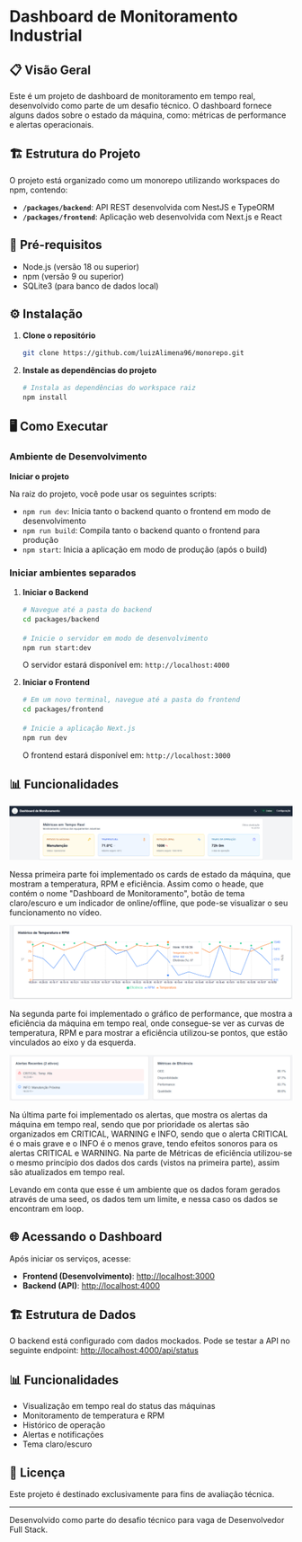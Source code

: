 # Dashboard de Monitoramento Industrial

## 📋 Visão Geral

Este é um projeto de dashboard de monitoramento em tempo real, desenvolvido como parte de um desafio técnico. O dashboard fornece alguns dados sobre o estado da máquina, como: métricas de performance e alertas operacionais.

## 🏗️ Estrutura do Projeto

O projeto está organizado como um monorepo utilizando workspaces do npm, contendo:

- **`/packages/backend`**: API REST desenvolvida com NestJS e TypeORM
- **`/packages/frontend`**: Aplicação web desenvolvida com Next.js e React

## 🚀 Pré-requisitos

- Node.js (versão 18 ou superior)
- npm (versão 9 ou superior)
- SQLite3 (para banco de dados local)

## ⚙️ Instalação

1. **Clone o repositório**
   ```bash
   git clone https://github.com/luizAlimena96/monorepo.git
   ```

2. **Instale as dependências do projeto**
   ```bash
   # Instala as dependências do workspace raiz
   npm install
   ```

## 🖥️ Como Executar

### Ambiente de Desenvolvimento

 **Iniciar o projeto**

Na raiz do projeto, você pode usar os seguintes scripts:

- `npm run dev`: Inicia tanto o backend quanto o frontend em modo de desenvolvimento
- `npm run build`: Compila tanto o backend quanto o frontend para produção
- `npm start`: Inicia a aplicação em modo de produção (após o build)

### Iniciar ambientes separados

1. **Iniciar o Backend**
   ```bash
   # Navegue até a pasta do backend
   cd packages/backend
   
   # Inicie o servidor em modo de desenvolvimento
   npm run start:dev
   ```
   O servidor estará disponível em: `http://localhost:4000`

2. **Iniciar o Frontend**
   ```bash
   # Em um novo terminal, navegue até a pasta do frontend
   cd packages/frontend
   
   # Inicie a aplicação Next.js
   npm run dev
   ```
   O frontend estará disponível em: `http://localhost:3000`

## 📊 Funcionalidades
![alt text](image-1.png)


Nessa primeira parte foi implementado os cards de estado da máquina, que mostram a temperatura, RPM e eficiência. Assim como o heade, que contém o nome "Dashboard de Monitoramento", botão de tema claro/escuro e um indicador de online/offline, que pode-se visualizar o seu funcionamento no vídeo.

![alt text](image-2.png)

Na segunda parte foi implementado o gráfico de performance, que mostra a eficiência da máquina em tempo real, onde consegue-se ver as curvas de temperatura, RPM e para mostrar a eficiência utilizou-se pontos, que estão vinculados ao eixo y da esquerda.

![alt text](image.png)

Na última parte foi implementado os alertas, que mostra os alertas da máquina em tempo real, sendo que por prioridade os alertas são organizados em CRITICAL, WARNING e INFO, sendo que o alerta CRITICAL é o mais grave e o INFO é o menos grave, tendo efeitos sonoros para os alertas CRITICAL e WARNING. Na parte de Métricas de eficiência utilizou-se o mesmo princípio dos dados dos cards (vistos na primeira parte), assim são atualizados em tempo real.

Levando em conta que esse é um ambiente que os dados foram gerados através de uma seed, os dados tem um limite, e nessa caso os dados se encontram em loop.

## 🌐 Acessando o Dashboard

Após iniciar os serviços, acesse:
- **Frontend (Desenvolvimento)**: [http://localhost:3000](http://localhost:3000)
- **Backend (API)**: [http://localhost:4000](http://localhost:4000)

## 🏗️ Estrutura de Dados

O backend está configurado com dados mockados.
Pode se testar a API no seguinte endpoint: [http://localhost:4000/api/status](http://localhost:4000/api/status)

## 📊 Funcionalidades

- Visualização em tempo real do status das máquinas
- Monitoramento de temperatura e RPM
- Histórico de operação
- Alertas e notificações
- Tema claro/escuro

## 📝 Licença

Este projeto é destinado exclusivamente para fins de avaliação técnica.

---

Desenvolvido como parte do desafio técnico para vaga de Desenvolvedor Full Stack.
